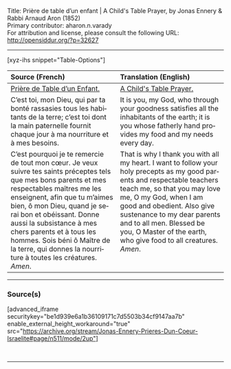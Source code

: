 <html>
<head></head>
<body>
Title: Prière de table d’un enfant | A Child's Table Prayer, by Jonas Ennery & Rabbi Arnaud Aron (1852)<br />
Primary contributor: aharon.n.varady<br />
For attribution and license, please consult the following URL: <a href="http://opensiddur.org/?p=32627">http://opensiddur.org/?p=32627</a>
<p />
<hr />

[xyz-ihs snippet="Table-Options"]<table style="margin-left: auto; margin-right: auto;" class="draggable">
<thead><tr><th id="x" style="text-align: left;">Source (French)</th><th style="text-align: left;">Translation (English)</th></tr></thead>
<tbody>
<tr><td style="vertical-align:top;">
<div class="french" lang="fr">
<u>Prière de Table d’un Enfant.</u>
</span></div></td>
 
<td style="vertical-align:top;">
<div class="english" lang="en">
<u>A Child's Table Prayer.</u>
</div></td></tr>


<tr><td style="vertical-align:top;">
<div class="french" lang="fr">
C’est toi, mon Dieu, qui par ta bonté rassasies tous les habitants de la terre; c’est toi dont la main paternelle fournit chaque jour à ma nourriture et à mes besoins.
</span></div></td>
 
<td style="vertical-align:top;">
<div class="english" lang="en">
It is you, my God, who through your goodness satisfies all the inhabitants of the earth; it is you whose fatherly hand provides my food and my needs every day.
</div></td></tr>


<tr><td style="vertical-align:top;">
<div class="french" lang="fr">
C’est pourquoi je te remercie de tout mon cœur. Je veux suivre tes saints préceptes tels que mes bons parents et mes respectables maîtres me les enseignent, afin que tu m’aimes bien, ô mon Dieu, quand je serai bon et obéissant. Donne aussi la subsistance à mes chers parents et à tous les hommes. Sois béni ô Maître de la terre, qui donnes la nourriture à toutes les créatures. <em>Amen</em>.
</span></div></td>
 
<td style="vertical-align:top;">
<div class="english" lang="en">
That is why I thank you with all my heart. I want to follow your holy precepts as my good parents and respectable teachers teach me, so that you may love me, O my God, when I am good and obedient. Also give sustenance to my dear parents and to all men. Blessed be you, O Master of the earth, who give food to all creatures. <em>Amen</em>.
</div></td></tr>
</tbody></table>

<hr />

<h3>Source(s)</h3>

[advanced_iframe securitykey="be1d939e6a1b36109171c7d5503b34cf9147aa7b" enable_external_height_workaround="true" src="https://archive.org/stream/Jonas-Ennery-Prieres-Dun-Coeur-Israelite#page/n511/mode/2up"]

&nbsp;

<hr />

&nbsp;
</body>
</html>